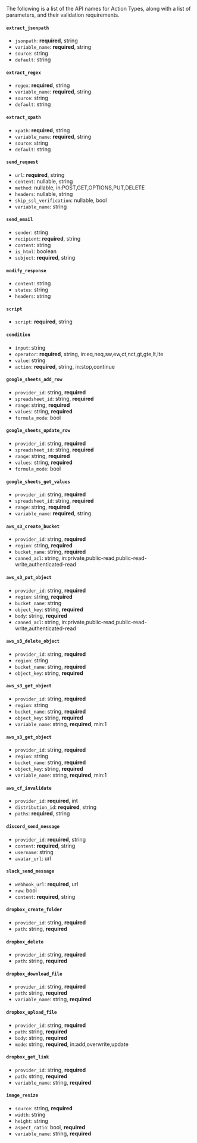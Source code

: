 The following is a list of the API names for Action Types, along with a list of parameters, and their validation requirements.

#### `extract_jsonpath`

- `jsonpath`: **required**, string
- `variable_name`: **required**, string
- `source`: string
- `default`: string

#### `extract_regex`
- `regex`: **required**, string
- `variable_name`: **required**, string
- `source`: string
- `default`: string

#### `extract_xpath`
- `xpath`: **required**, string
- `variable_name`: **required**, string
- `source`: string
- `default`: string

#### `send_request`
- `url`: **required**, string
- `content`: nullable, string
- `method`: nullable, in:POST,GET,OPTIONS,PUT,DELETE
- `headers`: nullable, string
- `skip_ssl_verification`: nullable, bool
- `variable_name`: string

#### `send_email`
- `sender`: string
- `recipient`: **required**, string
- `content`: string
- `is_html`: boolean
- `subject`: **required**, string

#### `modify_response`
- `content`: string
- `status`: string
- `headers`: string

#### `script`
- `script`: **required**, string

#### `condition`
- `input`: string
- `operator`: **required**, string, in:eq,neq,sw,ew,ct,nct,gt,gte,lt,lte
- `value`: string
- `action`: **required**, string, in:stop,continue

#### `google_sheets_add_row`
- `provider_id`: string, **required**
- `spreadsheet_id`: string, **required**
- `range`: string, **required**
- `values`: string, **required**
- `formula_mode`: bool

#### `google_sheets_update_row`
- `provider_id`: string, **required**
- `spreadsheet_id`: string, **required**
- `range`: string, **required**
- `values`: string, **required**
- `formula_mode`: bool

#### `google_sheets_get_values`
- `provider_id`: string, **required**
- `spreadsheet_id`: string, **required**
- `range`: string, **required**
- `variable_name`: **required**, string

#### `aws_s3_create_bucket`
- `provider_id`: string, **required**
- `region`: string, **required**
- `bucket_name`: string, **required**
- `canned_acl`: string, in:private,public-read,public-read-write,authenticated-read

#### `aws_s3_put_object`
- `provider_id`: string, **required**
- `region`: string, **required**
- `bucket_name`: string
- `object_key`: string, **required**
- `body`: string, **required**
- `canned_acl`: string, in:private,public-read,public-read-write,authenticated-read

#### `aws_s3_delete_object`
- `provider_id`: string, **required**
- `region`: string
- `bucket_name`: string, **required**
- `object_key`: string, **required**

#### `aws_s3_get_object`
- `provider_id`: string, **required**
- `region`: string
- `bucket_name`: string, **required**
- `object_key`: string, **required**
- `variable_name`: string, **required**, min:1

#### `aws_s3_get_object`
- `provider_id`: string, **required**
- `region`: string
- `bucket_name`: string, **required**
- `object_key`: string, **required**
- `variable_name`: string, **required**, min:1

#### `aws_cf_invalidate`
- `provider_id`: **required**, int
- `distribution_id`: **required**, string
- `paths`: **required**, string

#### `discord_send_message`
- `provider_id`: **required**, string
- `content`: **required**, string
- `username`: string
- `avatar_url`: url

#### `slack_send_message`
- `webhook_url`: **required**, url
- `raw`: bool
- `content`: **required**, string

#### `dropbox_create_folder`
- `provider_id`: string, **required**
- `path`: string, **required**

#### `dropbox_delete`
- `provider_id`: string, **required**
- `path`: string, **required**

#### `dropbox_download_file`
- `provider_id`: string, **required**
- `path`: string, **required**
- `variable_name`: string, **required**

#### `dropbox_upload_file`
- `provider_id`: string, **required**
- `path`: string, **required**
- `body`: string, **required**
- `mode`: string, **required**, in:add,overwrite,update

#### `dropbox_get_link`
- `provider_id`: string, **required**
- `path`: string, **required**
- `variable_name`: string, **required**

#### `image_resize`
- `source`: string, **required**
- `width`: string
- `height`: string
- `aspect_ratio`: bool, **required**
- `variable_name`: string, **required**
